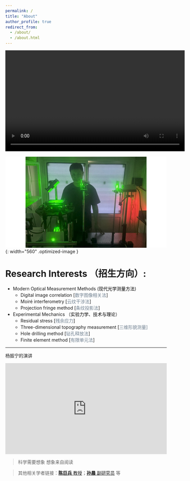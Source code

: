 ```yaml
---
permalink: /
title: "About"
author_profile: true
redirect_from: 
  - /about/
  - /about.html
---
```

<!--（请在电脑浏览器中打开以浏览全部）  -->
<!--<iframe width="560" height="315" src="https://www.youtube.com/embed/iu4QsRcmD2Y?si=J_eFWuByqZKUPAwH" title="YouTube video player" frameborder="0" allow="accelerometer; autoplay; clipboard-write; encrypted-media; gyroscope; picture-in-picture; web-share" allowfullscreen></iframe> -->
<!--注释格式-->

<video width="560" height="315" controls>
  <source src="/video/parabolic_antenna.mp4" type="video/mp4">
  您的浏览器不支持视频标签。
</video>

![图片](/images/students/km_1.jpg){: width="560" .optimized-image }
&nbsp;
# Research Interests （招生方向）:

- Modern Optical Measurement Methods (<font face="黑体" color=Black>现代光学测量方法</font>)
	- Digital image correlation [<font color=SlateGray>数字图像相关法</font>]
	- Moiré interferometry [<font color=SlateGray>云纹干涉法</font>]
	- Projection fringe method [<font color=SlateGray>条纹投影法</font>]
- Experimental Mechanics （<font face="黑体" color=Black>实验力学、技术与理论</font>）
	- Residual stress [<font color=SlateGray>残余应力</font>]
	- Three-dimensional topography measurement [<font color=SlateGray>三维形貌测量]</font>
	- Hole drilling method [<font color=SlateGray>钻孔释放法</font>]
	- Finite element method [<font color=SlateGray>有限单元法</font>]

***
杨振宁的演讲 
<style>
.video-container {
  position: relative;
  width: 100%;
  padding-bottom: 56.25%; /* 16:9 比例 */
  height: 0;
  overflow: hidden;
}

.video-container iframe {
  position: absolute;
  top: 0;
  left: 0;
  width: 100%;
  height: 100%;
  border: 0;
}
</style>

<div class="video-container">
  <iframe src="https://www.bilibili.com/video/BV1mugJz5Efi/?spm_id_from=333.337.search-card.all.click&vd_source=36daf9334c605744c2e2652377e03afc" 
    allow="accelerometer; autoplay; clipboard-write; encrypted-media; gyroscope; picture-in-picture; web-share" 
    allowfullscreen>
  </iframe>
</div>

> 科学需要想象 想象来自阅读

> 其他相关学者链接：[**陈巨兵** 教授](https://naoce.sjtu.edu.cn/teachers/chenjubing.html)；[**孙晨** 副研究员](https://naoce.sjtu.edu.cn/teachers/sunchen.html) 等
